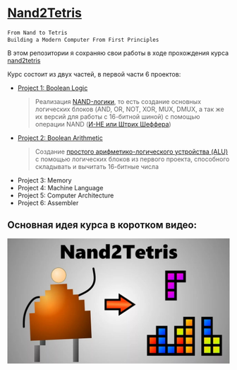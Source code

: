 # [Nand2Tetris](https://www.nand2tetris.org)

    From Nand to Tetris
    Building a Modern Computer From First Principles

В этом репозитории я сохраняю свои работы в ходе прохождения курса [nand2tetris](https://www.nand2tetris.org)

Курс состоит из двух частей, в первой части 6 проектов:
- [Project 1: Boolean Logic](./Assignments/1_Boolean_Logic)
    > Реализация [NAND-логики](https://en.wikipedia.org/wiki/NAND_logic), то есть создание основных логических блоков (AND, OR, NOT, XOR, MUX, DMUX, а так же их версий для работы с 16-битной шиной) с помощью операции NAND ([И-НЕ или Штрих Шеффера](https://ru.wikipedia.org/wiki/Штрих_Шеффера))
- [Project 2: Boolean Arithmetic](./Assignments/2_Boolean_Arithmetic/)
    > Создание [простого арифметико-логического устройства (ALU)](./Assignments/2_Boolean_Arithmetic/ALU.hdl) с помощью логических блоков из первого проекта, способного складывать и вычитать 16-битные числа
- Project 3: Memory
- Project 4: Machine Language
- Project 5: Computer Architecture
- Project 6: Assembler

## Основная идея курса в коротком видео:
[![](./cover.jpg)](https://youtu.be/wTl5wRDT0CU)